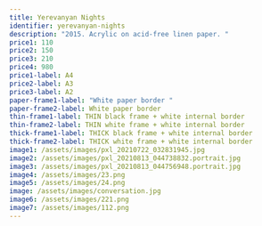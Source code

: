 ```yaml
---
title: Yerevanyan Nights
identifier: yerevanyan-nights
description: "2015. Acrylic on acid-free linen paper. "
price1: 110
price2: 150
price3: 210
price4: 980
price1-label: A4
price2-label: A3
price3-label: A2
paper-frame1-label: "White paper border "
paper-frame2-label: White paper border
thin-frame1-label: THIN black frame + white internal border
thin-frame2-label: THIN white frame + white internal border
thick-frame1-label: THICK black frame + white internal border
thick-frame2-label: THICK white frame + white internal border
image1: /assets/images/pxl_20210722_032831945.jpg
image2: /assets/images/pxl_20210813_044738832.portrait.jpg
image3: /assets/images/pxl_20210813_044756948.portrait.jpg
image4: /assets/images/23.png
image5: /assets/images/24.png
image: /assets/images/conversation.jpg
image6: /assets/images/221.png
image7: /assets/images/112.png
---
```

